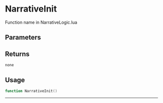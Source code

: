 # NarrativeInit
Function name in NarrativeLogic.lua
## Parameters

## Returns
`none`
## Usage
```lua
function NarrativeInit()
```
---
